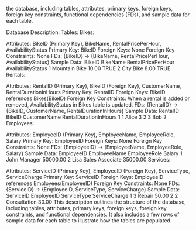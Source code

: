 the database, including tables, attributes, primary keys, foreign keys, foreign key constraints, functional dependencies (FDs), and sample data for each table.

Database Description:
Tables:
Bikes:

Attributes: BikeID (Primary Key), BikeName, RentalPricePerHour, AvailabilityStatus
Primary Key: BikeID
Foreign Keys: None
Foreign Key Constraints: None
FDs: {BikeID} -> {BikeName, RentalPricePerHour, AvailabilityStatus}
Sample Data:
BikeID	BikeName	RentalPricePerHour	AvailabilityStatus
1	Mountain Bike	10.00	TRUE
2	City Bike	8.00	TRUE
Rentals:

Attributes: RentalID (Primary Key), BikeID (Foreign Key), CustomerName, RentalDurationInHours
Primary Key: RentalID
Foreign Keys: BikeID references Bikes(BikeID)
Foreign Key Constraints: When a rental is added or removed, AvailabilityStatus in Bikes table is updated.
FDs: {RentalID} -> {BikeID, CustomerName, RentalDurationInHours}
Sample Data:
RentalID	BikeID	CustomerName	RentalDurationInHours
1	1	Alice	3
2	3	Bob	2
Employees:

Attributes: EmployeeID (Primary Key), EmployeeName, EmployeeRole, Salary
Primary Key: EmployeeID
Foreign Keys: None
Foreign Key Constraints: None
FDs: {EmployeeID} -> {EmployeeName, EmployeeRole, Salary}
Sample Data:
EmployeeID	EmployeeName	EmployeeRole	Salary
1	John	Manager	50000.00
2	Lisa	Sales Associate	35000.00
Services:

Attributes: ServiceID (Primary Key), EmployeeID (Foreign Key), ServiceType, ServiceCharge
Primary Key: ServiceID
Foreign Keys: EmployeeID references Employees(EmployeeID)
Foreign Key Constraints: None
FDs: {ServiceID} -> {EmployeeID, ServiceType, ServiceCharge}
Sample Data:
ServiceID	EmployeeID	ServiceType	ServiceCharge
1	3	Repair	50.00
2	2	Consultation	30.00
This description outlines the structure of the database, including tables, attributes, primary keys, foreign keys, foreign key constraints, and functional dependencies. It also includes a few rows of sample data for each table to illustrate how the tables are populated.





